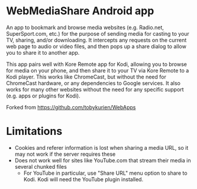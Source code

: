 WebMediaShare Android app
=========================

An app to bookmark and browse media websites (e.g. Radio.net, SuperSport.com, etc.) for the purpose of sending media for casting to your TV, sharing, and/or downloading. It intercepts any requests on the current web page to audio or video files, and then pops up a share dialog to allow you to share it to another app.

This app pairs well with Kore Remote app for Kodi, allowing you to browse for media on your phone, and then share it to your TV via Kore Remote to a Kodi player. This works like ChromeCast, but without the need for ChromeCast hardware, or any dependencies to Google services. It also works for many other websites without the need for any specific support (e.g. apps or plugins for Kodi).

Forked from https://github.com/tobykurien/WebApps

Limitations
===========

- Cookies and referer information is lost when sharing a media URL, so it may not work if the server requires these
- Does not work well for sites like YouTube.com that stream their media in several chunked files
  - For YouTube in particular, use "Share URL" menu option to share to Kodi. Kodi will need the YouTube plugin installed.
